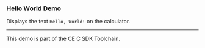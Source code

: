 ### Hello World Demo

Displays the text `Hello, World!` on the calculator.

---

This demo is part of the CE C SDK Toolchain.
